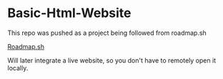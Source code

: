 # Basic-Html-Website

This repo was pushed as a project being followed from roadmap.sh

[Roadmap.sh](https://roadmap.sh/projects/basic-html-website)

Will later integrate a live website, so you don't have to remotely open it locally.
